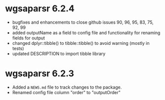 # wgsaparsr 6.2.4

* bugfixes and enhancements to close github issues 90, 96, 95, 83, 75, 92, 99
* added outputName as a field to config file and functionality for renaming fields for output
* changed dplyr::tibble() to tibble::tibble() to avoid warning (mostly in tests)
* updated DESCRIPTION to import tibble library

# wgsaparsr 6.2.3

* Added a `NEWS.md` file to track changes to the package.
* Renamed config file column "order" to "outputOrder"
